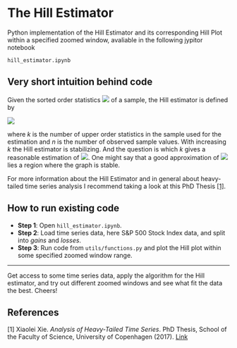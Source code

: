 # The Hill Estimator


Python implementation of the Hill Estimator and its corresponding Hill Plot within a specified zoomed window, avaliable in the following jypitor notebook

```
hill_estimator.ipynb
```


## Very short intuition behind code ##

Given the sorted order statistics <img src="https://render.githubusercontent.com/render/math?math=Y_{(1)} \leq ... \leq Y_{(n)}"> of a sample, the Hill estimator is defined by

<img src="https://render.githubusercontent.com/render/math?math=\kappa_n^{(k)} = \Big( k^{-1} \sum_{i=1}^{k} \log{\frac{Y_{(n-i+1)}}{Y_{(n-k)}}} \Big)^{-1} = \Big( \frac{1}{k} \sum_{i=1}^{k} \log{Y_{(n-i %2B 1)}} - \log Y_{(n-k)} \Big)^{-1}, \quad k=1,2,...,n-1">

where _k_ is the number of upper order statistics in the sample used for the estimation and _n_ is the number of observed sample values. With increasing _k_ the Hill estimator is stabilizing. And the question is which _k_ gives a reasonable estimation of <img src="https://render.githubusercontent.com/render/math?math=\kappa">. One might say that a good approximation of <img src="https://render.githubusercontent.com/render/math?math=\kappa"> lies a region where the graph is stable. 

For more information about the Hill Estimator and in general about heavy-tailed time series analysis I recommend taking a look at this PhD Thesis [[1]](#1).

## How to run existing code ##

* __Step 1__: Open `hill_estimator.ipynb`.
* __Step 2__: Load time series data, here S&P 500 Stock Index data, and split into *gains* and *losses*.
* __Step 3__: Run code from `utils/functions.py` and plot the Hill plot within some specified zoomed window range. 


- - - -

Get access to some time series data, apply the algorithm for the Hill estimator, and try out different zoomed windows and see what fit the data the best. Cheers!


## References ##

<a id="1">[1]</a> 
Xiaolei Xie. _Analysis of Heavy-Tailed Time Series_. PhD Thesis, School of the
Faculty of Science, University of Copenhagen (2017). [Link](http://web.math.ku.dk/noter/filer/phd17xx.pdf "Named link title")
